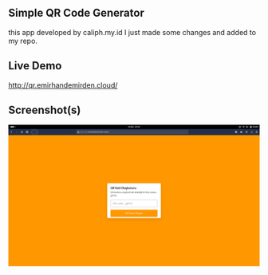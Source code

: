 ## Simple QR Code Generator
this app developed by caliph.my.id I just made some changes and added to my repo.

## Live Demo
http://qr.emirhandemirden.cloud/

## Screenshot(s)

![App Screenshot](https://github.com/emirhandemirden/simple-qr-code-generator/blob/main/simple-qr-code-generator.png)
